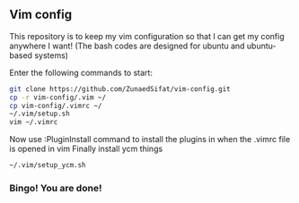 ## Vim config
This repository is to keep my vim configuration so that I can get my config anywhere I want!
(The bash codes are designed for ubuntu and ubuntu-based systems)

Enter the following commands to start:

```bash
git clone https://github.com/ZunaedSifat/vim-config.git
cp -r vim-config/.vim ~/
cp vim-config/.vimrc ~/
~/.vim/setup.sh
vim ~/.vimrc
```

Now use :PluginInstall command to install the plugins in when the .vimrc file is opened in vim
Finally install ycm things

```bash
~/.vim/setup_ycm.sh
```

### Bingo! You are done!

